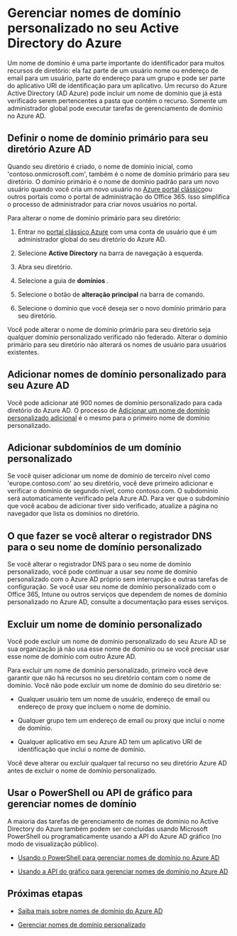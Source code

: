 <properties
    pageTitle="Gerenciar nomes de domínio personalizado no seu Azure Active Directory | Microsoft Azure"
    description="Conceitos de gerenciamento e instruções para gerenciar um domínio personalizado no Active Directory do Azure"
    services="active-directory"
    documentationCenter=""
    authors="jeffsta"
    manager="femila"
    editor=""/>

<tags
    ms.service="active-directory"
    ms.workload="identity"
    ms.tgt_pltfrm="na"
    ms.devlang="na"
    ms.topic="article"
    ms.date="10/04/2016"
    ms.author="curtand;jeffsta"/>

# <a name="managing-custom-domain-names-in-your-azure-active-directory"></a>Gerenciar nomes de domínio personalizado no seu Active Directory do Azure

Um nome de domínio é uma parte importante do identificador para muitos recursos de diretório: ela faz parte de um usuário nome ou endereço de email para um usuário, parte do endereço para um grupo e pode ser parte do aplicativo URI de identificação para um aplicativo. Um recurso do Azure Active Directory (AD Azure) pode incluir um nome de domínio que já está verificado serem pertencentes a pasta que contém o recurso. Somente um administrador global pode executar tarefas de gerenciamento de domínio no Azure AD.

## <a name="set-the-primary-domain-name-for-your-azure-ad-directory"></a>Definir o nome de domínio primário para seu diretório Azure AD

Quando seu diretório é criado, o nome de domínio inicial, como 'contoso.onmicrosoft.com', também é o nome de domínio primário para seu diretório. O domínio primário é o nome de domínio padrão para um novo usuário quando você cria um novo usuário no [Azure portal clássico](https://manage.windowsazure.com/)ou outros portais como o portal de administração do Office 365. Isso simplifica o processo de administrador para criar novos usuários no portal.

Para alterar o nome de domínio primário para seu diretório:

1.  Entrar no [portal clássico Azure](https://manage.windowsazure.com/) com uma conta de usuário que é um administrador global do seu diretório do Azure AD.

2.  Selecione **Active Directory** na barra de navegação à esquerda.

3.  Abra seu diretório.

4.  Selecione a guia de **domínios** .

5.  Selecione o botão de **alteração principal** na barra de comando.

6.  Selecione o domínio que você deseja ser o novo domínio primário para seu diretório.

Você pode alterar o nome de domínio primário para seu diretório seja qualquer domínio personalizado verificado não federado. Alterar o domínio primário para seu diretório não alterará os nomes de usuário para usuários existentes.

## <a name="add-custom-domain-names-to-your-azure-ad"></a>Adicionar nomes de domínio personalizado para seu Azure AD

Você pode adicionar até 900 nomes de domínio personalizado para cada diretório do Azure AD. O processo de [Adicionar um nome de domínio personalizado adicional](active-directory-add-domain.md) é o mesmo para o primeiro nome de domínio personalizado.

## <a name="add-subdomains-of-a-custom-domain"></a>Adicionar subdomínios de um domínio personalizado

Se você quiser adicionar um nome de domínio de terceiro nível como 'europe.contoso.com' ao seu diretório, você deve primeiro adicionar e verificar o domínio de segundo nível, como contoso.com. O subdomínio será automaticamente verificado pela Azure AD. Para ver que o subdomínio que você acabou de adicionar tiver sido verificado, atualize a página no navegador que lista os domínios no diretório.

## <a name="what-to-do-if-you-change-the-dns-registrar-for-your-custom-domain-name"></a>O que fazer se você alterar o registrador DNS para o seu nome de domínio personalizado

Se você alterar o registrador DNS para o seu nome de domínio personalizado, você pode continuar a usar seu nome de domínio personalizado com o Azure AD próprio sem interrupção e outras tarefas de configuração. Se você usar seu nome de domínio personalizado com o Office 365, Intune ou outros serviços que dependem de nomes de domínio personalizado no Azure AD, consulte a documentação para esses serviços.

## <a name="delete-a-custom-domain-name"></a>Excluir um nome de domínio personalizado

Você pode excluir um nome de domínio personalizado do seu Azure AD se sua organização já não usa esse nome de domínio ou se você precisar usar esse nome de domínio com outro Azure AD.

Para excluir um nome de domínio personalizado, primeiro você deve garantir que não há recursos no seu diretório contam com o nome de domínio. Você não pode excluir um nome de domínio do seu diretório se:

-   Qualquer usuário tem um nome de usuário, endereço de email ou endereço de proxy que incluem o nome de domínio.

-   Qualquer grupo tem um endereço de email ou proxy que inclui o nome de domínio.

-   Qualquer aplicativo em seu Azure AD tem um aplicativo URI de identificação que inclui o nome de domínio.

Você deve alterar ou excluir qualquer tal recurso no seu diretório Azure AD antes de excluir o nome de domínio personalizado.

## <a name="use-powershell-or-graph-api-to-manage-domain-names"></a>Usar o PowerShell ou API de gráfico para gerenciar nomes de domínio

A maioria das tarefas de gerenciamento de nomes de domínio no Active Directory do Azure também podem ser concluídas usando Microsoft PowerShell ou programaticamente usando a API do Azure AD gráfico (no modo de visualização público).

-   [Usando o PowerShell para gerenciar nomes de domínio no Azure AD](https://msdn.microsoft.com/library/azure/e1ef403f-3347-4409-8f46-d72dafa116e0#BKMK_ManageDomains)

-   [Usando a API do gráfico para gerenciar nomes de domínio no Azure AD](https://msdn.microsoft.com/Library/Azure/Ad/Graph/api/domains-operations)

## <a name="next-steps"></a>Próximas etapas

-   [Saiba mais sobre nomes de domínio do Azure AD](active-directory-add-domain-concepts.md)

-   [Gerenciar nomes de domínio personalizado](active-directory-add-manage-domain-names.md)
